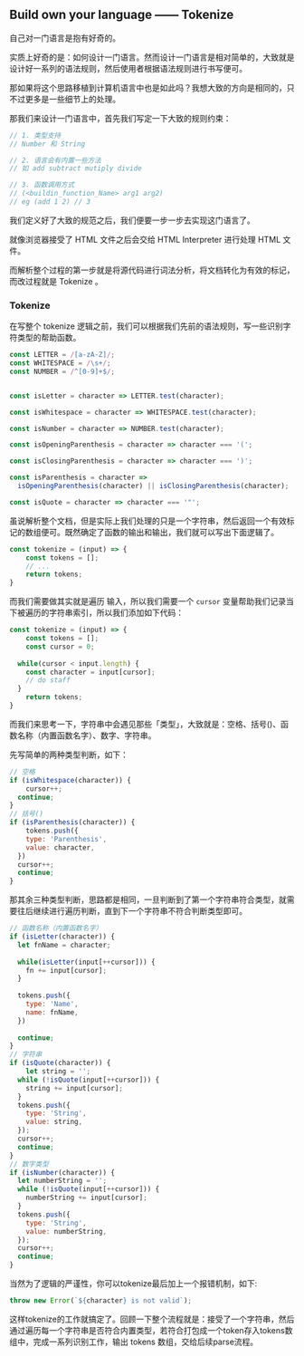 ## Build own your language —— Tokenize

自己对一门语言是抱有好奇的。

实质上好奇的是：如何设计一门语言。然而设计一门语言是相对简单的，大致就是设计好一系列的语法规则，然后使用者根据语法规则进行书写便可。

那如果将这个思路移植到计算机语言中也是如此吗？我想大致的方向是相同的，只不过更多是一些细节上的处理。

那我们来设计一门语言中，首先我们写定一下大致的规则约束：

```javascript
// 1. 类型支持
// Number 和 String

// 2. 语言会有内置一些方法
// 如 add subtract mutiply divide

// 3. 函数调用方式
// (<buildin_function_Name> arg1 arg2)
// eg (add 1 2) // 3
```

我们定义好了大致的规范之后，我们便要一步一步去实现这门语言了。

就像浏览器接受了 HTML 文件之后会交给 HTML Interpreter 进行处理 HTML 文件。

而解析整个过程的第一步就是将源代码进行词法分析，将文档转化为有效的标记，而改过程就是 Tokenize 。

### Tokenize

在写整个 tokenize 逻辑之前，我们可以根据我们先前的语法规则，写一些识别字符类型的帮助函数。

```javascript
const LETTER = /[a-zA-Z]/;
const WHITESPACE = /\s+/;
const NUMBER = /^[0-9]+$/;


const isLetter = character => LETTER.test(character);

const isWhitespace = character => WHITESPACE.test(character);

const isNumber = character => NUMBER.test(character);

const isOpeningParenthesis = character => character === '(';

const isClosingParenthesis = character => character === ')';

const isParenthesis = character =>
  isOpeningParenthesis(character) || isClosingParenthesis(character);

const isQuote = character => character === '"';
```

虽说解析整个文档，但是实际上我们处理的只是一个字符串，然后返回一个有效标记的数组便可。既然确定了函数的输出和输出，我们就可以写出下面逻辑了。

```javascript
const tokenize = (input) => {
	const tokens = [];
	// ...
	return tokens;
}
```

而我们需要做其实就是遍历 输入，所以我们需要一个  `cursor` 变量帮助我们记录当下被遍历的字符串索引，所以我们添加如下代码：

```javascript
const tokenize = (input) => {
	const tokens = [];
	const cursor = 0;
  
  while(cursor < input.length) {
    const character = input[cursor];
  	// do staff
  }
	return tokens;
}
```

而我们来思考一下，字符串中会遇见那些「类型」，大致就是：空格、括号()、函数名称（内置函数名字）、数字、字符串。

先写简单的两种类型判断，如下：

```javascript
// 空格
if (isWhitespace(character)) {
	cursor++;
  continue;
}
// 括号()
if (isParenthesis(character)) {
	tokens.push({
  	type: 'Parenthesis',
    value: character,
  })
  cursor++;
  continue;
} 
```

那其余三种类型判断，思路都是相同，一旦判断到了第一个字符串符合类型，就需要往后继续进行遍历判断，直到下一个字符串不符合判断类型即可。

```javascript
// 函数名称（内置函数名字）
if (isLetter(character)) {
  let fnName = character;
  
  while(isLetter(input[++cursor])) {
    fn += input[cursor];
  }
  
  tokens.push({
    type: 'Name',
    name: fnName,
  })
  
  continue;
}
// 字符串
if (isQuote(character)) {
	let string = '';
  while (!isQuote(input[++cursor])) {
    string += input[cursor];
  }
  tokens.push({
    type: 'String',
    value: string,
  });
  cursor++;
  continue;
}
// 数字类型
if (isNumber(character)) {
  let numberString = '';
  while (!isQuote(input[++cursor])) {
    numberString += input[cursor];
  }
  tokens.push({
    type: 'String',
    value: numberString,
  });
  cursor++;
  continue;
}
```

当然为了逻辑的严谨性，你可以tokenize最后加上一个报错机制，如下:

```javascript
throw new Error(`${character} is not valid`);
```

这样tokenize的工作就搞定了。回顾一下整个流程就是：接受了一个字符串，然后通过遍历每一个字符串是否符合内置类型，若符合打包成一个token存入tokens数组中，完成一系列识别工作，输出 tokens 数组，交给后续parse流程。